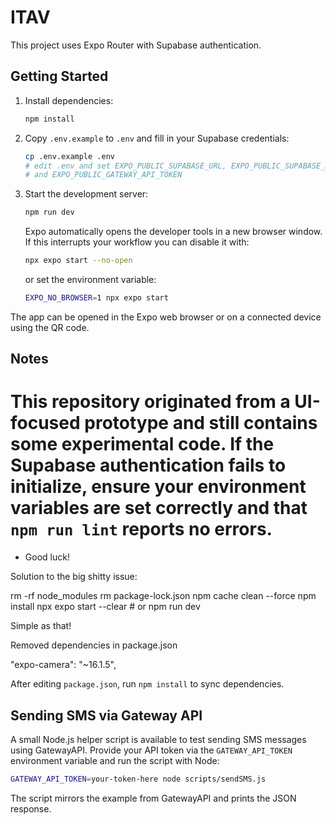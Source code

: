 # ITAV

This project uses Expo Router with Supabase authentication.

## Getting Started

1. Install dependencies:
   ```bash
   npm install
   ```
2. Copy `.env.example` to `.env` and fill in your Supabase credentials:
   ```bash
   cp .env.example .env
   # edit .env and set EXPO_PUBLIC_SUPABASE_URL, EXPO_PUBLIC_SUPABASE_ANON_KEY
   # and EXPO_PUBLIC_GATEWAY_API_TOKEN
   ```
3. Start the development server:
   ```bash
   npm run dev
   ```

   Expo automatically opens the developer tools in a new browser window. If
   this interrupts your workflow you can disable it with:
   ```bash
   npx expo start --no-open
   ```
   or set the environment variable:
   ```bash
   EXPO_NO_BROWSER=1 npx expo start
   ```

The app can be opened in the Expo web browser or on a connected device using the QR code.

## Notes


This repository originated from a UI-focused prototype and still contains some
experimental code. If the Supabase authentication fails to initialize, ensure
your environment variables are set correctly and that `npm run lint` reports no
errors.
=======
- Good luck!


Solution to the big shitty issue:

rm -rf node_modules
rm package-lock.json
npm cache clean --force
npm install
npx expo start --clear  # or npm run dev


Simple as that!

Removed dependencies in package.json

"expo-camera": "~16.1.5",

After editing `package.json`, run `npm install` to sync dependencies.

## Sending SMS via Gateway API

A small Node.js helper script is available to test sending SMS messages using
GatewayAPI. Provide your API token via the `GATEWAY_API_TOKEN` environment
variable and run the script with Node:

```bash
GATEWAY_API_TOKEN=your-token-here node scripts/sendSMS.js
```

The script mirrors the example from GatewayAPI and prints the JSON response.
